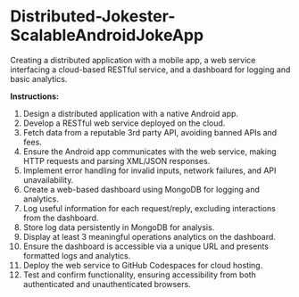 # Distributed-Jokester-ScalableAndroidJokeApp
Creating a distributed application with a mobile app, a web service interfacing a cloud-based RESTful service, and a dashboard for logging and basic analytics.

**Instructions:**
1. Design a distributed application with a native Android app.
2. Develop a RESTful web service deployed on the cloud.
3. Fetch data from a reputable 3rd party API, avoiding banned APIs and fees.
4. Ensure the Android app communicates with the web service, making HTTP requests and parsing XML/JSON responses.
5. Implement error handling for invalid inputs, network failures, and API unavailability.
6. Create a web-based dashboard using MongoDB for logging and analytics.
7. Log useful information for each request/reply, excluding interactions from the dashboard.
8. Store log data persistently in MongoDB for analysis.
9. Display at least 3 meaningful operations analytics on the dashboard.
10. Ensure the dashboard is accessible via a unique URL and presents formatted logs and analytics.
11. Deploy the web service to GitHub Codespaces for cloud hosting.
12. Test and confirm functionality, ensuring accessibility from both authenticated and unauthenticated browsers.
